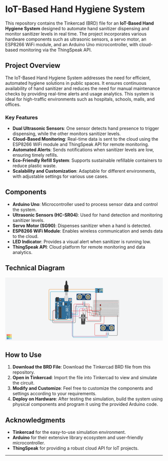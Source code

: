 # IoT-Based Hand Hygiene System

This repository contains the Tinkercad (BRD) file for an **IoT-Based Hand Hygiene System** designed to automate hand sanitizer dispensing and monitor sanitizer levels in real time. The project incorporates various hardware components such as ultrasonic sensors, a servo motor, an ESP8266 WiFi module, and an Arduino Uno microcontroller, with cloud-based monitoring via the ThingSpeak API.

## Project Overview

The IoT-Based Hand Hygiene System addresses the need for efficient, automated hygiene solutions in public spaces. It ensures continuous availability of hand sanitizer and reduces the need for manual maintenance checks by providing real-time alerts and usage analytics. This system is ideal for high-traffic environments such as hospitals, schools, malls, and offices.

### Key Features

- **Dual Ultrasonic Sensors**: One sensor detects hand presence to trigger dispensing, while the other monitors sanitizer levels.
- **Cloud-Based Monitoring**: Real-time data is sent to the cloud using the ESP8266 WiFi module and ThingSpeak API for remote monitoring.
- **Automated Alerts**: Sends notifications when sanitizer levels are low, ensuring timely refills.
- **Eco-Friendly Refill System**: Supports sustainable refillable containers to reduce plastic waste.
- **Scalability and Customization**: Adaptable for different environments, with adjustable settings for various use cases.

## Components

- **Arduino Uno**: Microcontroller used to process sensor data and control the system.
- **Ultrasonic Sensors (HC-SR04)**: Used for hand detection and monitoring sanitizer levels.
- **Servo Motor (SG90)**: Dispenses sanitizer when a hand is detected.
- **ESP8266 WiFi Module**: Enables wireless communication and sends data to the cloud.
- **LED Indicator**: Provides a visual alert when sanitizer is running low.
- **ThingSpeak API**: Cloud platform for remote monitoring and data analytics.

## Technical Diagram
![Tinkercad Circuit Diagram](https://github.com/anuz505/-IoT-Based-Hand-Hygiene-System/blob/main/IOT%20Assignment%203.png)

## How to Use

1. **Download the BRD File**: Download the Tinkercad BRD file from this repository.
2. **Open in Tinkercad**: Import the file into Tinkercad to view and simulate the circuit.
3. **Modify and Customize**: Feel free to customize the components and settings according to your requirements.
4. **Deploy on Hardware**: After testing the simulation, build the system using physical components and program it using the provided Arduino code.


## Acknowledgments

- **Tinkercad** for the easy-to-use simulation environment.
- **Arduino** for their extensive library ecosystem and user-friendly microcontroller.
- **ThingSpeak** for providing a robust cloud API for IoT projects.

---


